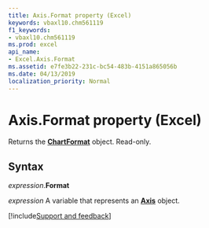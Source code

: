 ```yaml
---
title: Axis.Format property (Excel)
keywords: vbaxl10.chm561119
f1_keywords:
- vbaxl10.chm561119
ms.prod: excel
api_name:
- Excel.Axis.Format
ms.assetid: e7fe3b22-231c-bc54-483b-4151a865056b
ms.date: 04/13/2019
localization_priority: Normal
---
```



# Axis.Format property (Excel)

Returns the **[ChartFormat](Excel.ChartFormat.md)** object. Read-only.


## Syntax

_expression_.**Format**

_expression_ A variable that represents an **[Axis](Excel.Axis(object).md)** object.




[!include[Support and feedback](~/includes/feedback-boilerplate.md)]